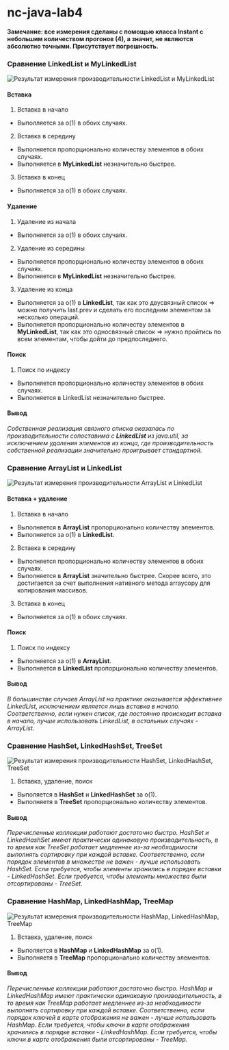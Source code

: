 # nc-java-lab4
**Замечание: все измерения сделаны с помощью класса Instant с небольшим количеством прогонов (4), а значит, не являются абсолютно точными. Присутствует погрешность.**
### Сравнение LinkedList и MyLinkedList
![Результат измерения производительности LinkedList и MyLinkedList](https://sun7-9.userapi.com/s/v1/if2/0mV2zcWwRPXIIZStiEjdCZ-jyqWEJ3I5C_e6U4MFcW_yFi5UM5GiRtUnEQcohkMaB9G4u_yfVpGwRN8KDni0Kw85.jpg?size=874x298&quality=96&type=album)
#### Вставка
1. Вставка в начало
+  Выполляется за o(1) в обоих случаях.
2. Вставка в середину
+ Выполняется пропорционально количеству элементов в обоих случаях.
+ Выполняется в **MyLinkedList** незначительно быстрее.
3. Вставка в конец
+ Выполняется за o(1) в обоих случаях.

#### Удаление
1. Удаление из начала
+ Выполняется за o(1) в обоих случаях.
2. Удаление из середины
+ Выполняется пропорционально количеству элементов в обоих случаях.
+ Выполняется в **MyLinkedList** незначительно быстрее.
3. Удаление из конца
+ Выполняется за o(1) в **LinkedList**, так как это двусвязный список => можно получить last.prev и сделать его последним элементом за несколько операций.
+ Выполняется пропорционально количеству элементов в **MyLinkedList**, так как это односвязный список => нужно пройтись по всем элементам, чтобы дойти до предпоследнего.

#### Поиск
1. Поиск по индексу
+ Выполняется пропорционально количеству элементов в обоих случаях.
+ Выполняется в LinkedList незначительно быстрее.

#### Вывод
*Собственная реализация связного списка оказалась по производительности сопоставима с **LinkedList** из java.util, 
за исключением удаления элементов из конца, где производительность собственной реализации значительно проигрывает стандартной.*


### Сравнение ArrayList и LinkedList
![Результат измерения производительности ArrayList и LinkedList](https://sun9-21.userapi.com/s/v1/if2/Sb8nAECFUCKNseS85w4vpwhuyQoVhXsa9qS5icrhPhs_IpNQ2XBemz3aJaGiQXSIAz7PVFpPMgyNJ31djUhDy15o.jpg?size=874x298&quality=96&type=album)
#### Вставка + удаление
1. Вставка в начало
+ Выполняется в **ArrayList** пропорционально количеству элементов.
+ Выполняется за o(1) в **LinkedList**.
2. Вставка в середину
+ Выполняется пропорционально количеству элементов в обоих случаях.
+ Выполняется в **ArrayList** значительно быстрее. Скорее всего, это достигается за счет выполнения нативного метода arraycopy для копирования массивов.
3. Вставка в конец
+ Выполняется за o(1) в обоих случаях.

#### Поиск
1. Поиск по индексу
+ Выполняется за o(1) в **ArrayList**.
+ Выполняется в **LinkedList** пропорционально количеству элементов.

#### Вывод
*В большинстве случаев ArrayList на практике оказывается эффективнее LinkedList, исключением является лишь вставка в начало. Соответственно, 
если нужен список, где постоянно происходит вставка в начало, лучше использовать LinkedList, в остальных случаях - ArrayList.*

### Сравнение HashSet, LinkedHashSet, TreeSet
![Результат измерения производительности HashSet, LinkedHashSet, TreeSet](https://sun9-59.userapi.com/s/v1/if2/M4XNdByVNt0HYO5LxVB8kEIGcKSnitjNx45mxe3XC35OnKBIx40oDRtQ39h3e3csq2VSqcFBwUqBfjH49GUCaecy.jpg?size=874x399&quality=96&type=album)
1. Вставка, удаление, поиск
+ Выполяется в **HashSet** и **LinkedHashSet** за o(1).
+ Выполняетя в **TreeSet** пропорционально количеству элементов.

#### Вывод
*Перечисленные коллекции работают достаточно быстро. HashSet и LinkedHashSet имеют практически одинаковую производительность, в то время как TreeSet работает медленнее из-за необходимости выполнять сортировку при каждой вставке.
Соответственно, если порядок элементов в множестве не важен - лучше использовать HashSet. Если требуется, чтобы элементы хранились в порядке вставки - LinkedHashSet. Если требуется, чтобы элементы множества были отсортированы - TreeSet.*

### Сравнение HashMap, LinkedHashMap, TreeMap
![Результат измерения производительности  HashMap, LinkedHashMap, TreeMap](https://sun9-33.userapi.com/s/v1/if2/gfi51IOHifqXO3OmV6eLALwnO9BrniCxno2oMvnuyfW74hA2taKdYzQgTJC9ieY1NRIQqWdNU_JFUrffM_JyhdaI.jpg?size=874x398&quality=96&type=album)
1. Вставка, удаление, поиск
+ Выполяется в **HashMap** и **LinkedHashMap** за o(1).
+ Выполняетя в **TreeMap** пропорционально количеству элементов.

#### Вывод
*Перечисленные коллекции работают достаточно быстро. HashMap и LinkedHashMap имеют практически одинаковую производительность, в то время как TreeMap работает медленнее из-за необходимости выполнять сортировку при каждой вставке.
Соответственно, если порядок ключей в карте отображения не важен - лучше использовать HashMap. Если требуется, чтобы ключи в карте отображения хранились в порядке вставки - LinkedHashMap. Если требуется, чтобы ключи в карте отображения были отсортированы - TreeMap.*
